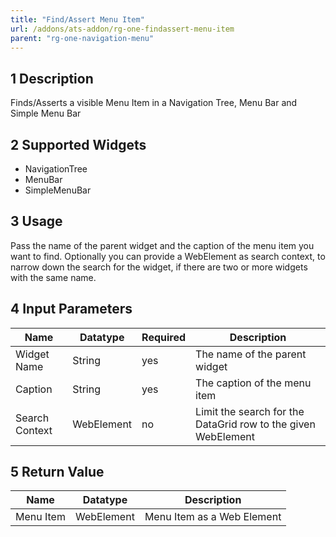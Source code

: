 ```yaml
---
title: "Find/Assert Menu Item"
url: /addons/ats-addon/rg-one-findassert-menu-item
parent: "rg-one-navigation-menu"
---
```


## 1 Description

Finds/Asserts a visible Menu Item in a Navigation Tree, Menu Bar and Simple Menu Bar

## 2 Supported Widgets

 + NavigationTree
 + MenuBar
 + SimpleMenuBar

## 3 Usage

Pass the name of the parent widget and the caption of the menu item you want to find.
Optionally you can provide a WebElement as search context, to narrow down the search for the widget, if there are two or more widgets with the same name.

## 4 Input Parameters

Name | Datatype | Required | Description
--- | --- | --- | ---
Widget Name | String | yes | The name of the parent widget
Caption | String | yes | The caption of the menu item
Search Context | WebElement | no | Limit the search for the DataGrid row to the given WebElement

## 5 Return Value

Name | Datatype | Description
--- | --- | ---
Menu Item | WebElement | Menu Item as a Web Element
